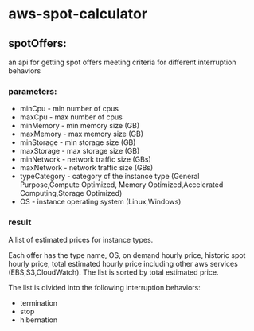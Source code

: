 # aws-spot-calculator
## spotOffers:
an api for getting spot offers meeting criteria for different interruption behaviors
### parameters:
* minCpu - min number of cpus 
* maxCpu - max number of cpus 
* minMemory - min memory size (GB)
* maxMemory - max memory size (GB)
* minStorage - min storage size (GB)
* maxStorage - max storage size (GB)
* minNetwork - network traffic size (GBs)
* maxNetwork - network traffic size (GBs)
* typeCategory - category of the instance type (General Purpose,Compute Optimized, Memory Optimized,Accelerated Computing,Storage Optimized)
* OS - instance operating system (Linux,Windows)
### result
A list of estimated prices for instance types. 

Each offer has the type name, OS, on demand hourly price, historic spot hourly price, total estimated hourly price including other aws services (EBS,S3,CloudWatch).
The list is sorted by total estimated price.

The list is divided into the following interruption behaviors:
* termination
* stop
* hibernation
  

